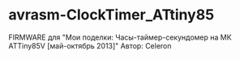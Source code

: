 avrasm-ClockTimer_ATtiny85
===================

FIRMWARE для "Мои поделки: Часы-таймер-секундомер на МК ATTiny85V [май-октябрь 2013]"
Автор: Celeron
